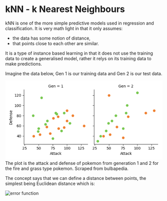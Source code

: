 # kNN - k Nearest Neighbours

kNN is one of the more simple predictive models used in regression and classification. It is very math light in that it only assumes:

- the data has some notion of distance,
- that points close to each other are similar.

It is a type of instance based learning in that it does not use the training data to create a generalised model, rather it relys on its training data to make predictions. 

Imagine the data below, Gen 1 is our training data and Gen 2 is our test data. 

![error function](../images/kNN.png)
The plot is the attack and defense of pokemon from generation 1 and 2 for the fire and grass type pokemon. Scraped from bulbapedia.

The concept says that we can define a distance between points, the simplest being Euclidean distance which is:

![error function](../images/EuclideanDistance.png)
